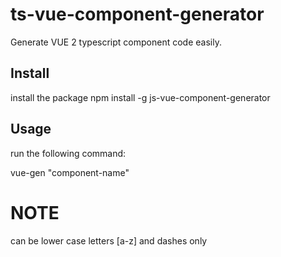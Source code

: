 # ts-vue-component-generator
Generate VUE 2 typescript component code easily.

## Install
install the package
npm install -g js-vue-component-generator

## Usage
run the following command:

vue-gen  "component-name"

# NOTE
<component-name> can be lower case letters [a-z] and dashes only
